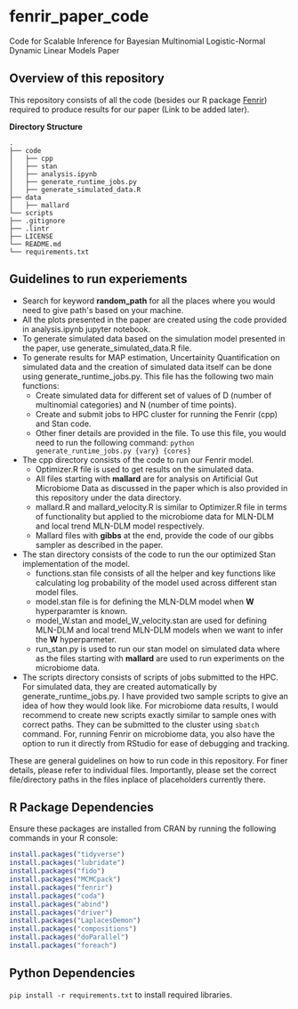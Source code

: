 # fenrir_paper_code
Code for Scalable Inference for Bayesian Multinomial Logistic-Normal Dynamic Linear Models Paper

## Overview of this repository
This repository consists of all the code (besides our R package [Fenrir](https://github.com/manansaxena/fenrir)) required to produce results for our paper (Link to be added later).

**Directory Structure**
```
.
├── code
│   ├── cpp
│   ├── stan
│   ├── analysis.ipynb
│   ├── generate_runtime_jobs.py
│   ├── generate_simulated_data.R
├── data
│   ├── mallard
└── scripts
├── .gitignore
├── .lintr
├── LICENSE
└── README.md
└── requirements.txt
```

## Guidelines to run experiements

* Search for keyword **random_path** for all the places where you would need to give path's based on your machine.
* All the plots presented in the paper are created using the code provided in analysis.ipynb jupyter notebook.
* To generate simulated data based on the simulation model presented in the paper, use generate_simulated_data.R file.
* To generate results for MAP estimation, Uncertainity Quantification on simulated data and the creation of simulated data itself can be done using generate_runtime_jobs.py. This file has the following two main functions:
  * Create simulated data for different set of values of D (number of multinomial categories) and N (number of time points).
  * Create and submit jobs to HPC cluster for running the Fenrir (cpp) and Stan code.
  * Other finer details are provided in the file. To use this file, you would need to run the following command:
   ```python generate_runtime_jobs.py {vary} {cores}```
* The cpp directory consists of the code to run our Fenrir model. 
  * Optimizer.R file is used to get results on the simulated data.
  * All files starting with **mallard** are for analysis on Artificial Gut Microbiome Data as discussed in the paper which is also provided in this repository under the data directory.
  * mallard.R and mallard_velocity.R is similar to Optimizer.R file in terms of functionality but applied to the microbiome data for MLN-DLM and local trend MLN-DLM model respectively. 
  * Mallard files with **gibbs** at the end, provide the code of our gibbs sampler as described in the paper.
* The stan directory consists of the code to run the our optimized Stan implementation of the model.
  * functions.stan file consists of all the helper and key functions like calculating log probability of the model used across different stan model files.
  * model.stan file is for defining the MLN-DLM model when **W** hyperparamter is known. 
  * model_W.stan and model_W_velocity.stan are used for defining MLN-DLM and local trend MLN-DLM models when we want to infer the **W** hyperparmeter.
  * run_stan.py is used to run our stan model on simulated data where as the files starting with **mallard** are used to run experiments on the microbiome data.
* The scripts directory consists of scripts of jobs submitted to the HPC. For simulated data, they are created automatically by generate_runtime_jobs.py. I have provided two sample scripts to give an idea of how they would look like. For microbiome data results, I would recommend to create new scripts exactly similar to sample ones with correct paths. They can be submitted to the cluster using ```sbatch``` command. For, running Fenrir on microbiome data, you also have the option to run it directly from RStudio for ease of debugging and tracking.    
   
These are general guidelines on how to run code in this repository. For finer details, please refer to individual files. Importantly, please set the correct file/directory paths in the files inplace of placeholders currently there.


## R Package Dependencies

Ensure these packages are installed from CRAN by running the following commands in your R console:

```R
install.packages("tidyverse")
install.packages("lubridate")
install.packages("fido")
install.packages("MCMCpack")
install.packages("fenrir")
install.packages("coda")
install.packages("abind")
install.packages("driver")
install.packages("LaplacesDemon")
install.packages("compositions")
install.packages("doParallel")
install.packages("foreach")
```

## Python Dependencies

```pip install -r requirements.txt``` to install required libraries.

